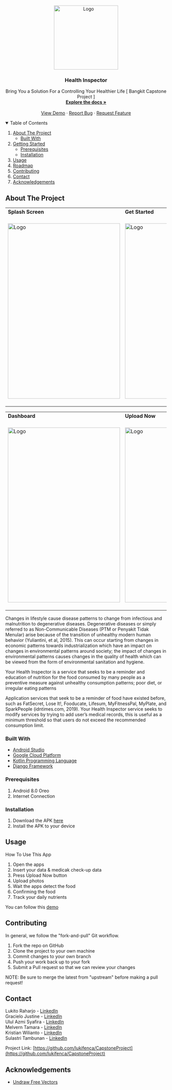 <!--
*** Thanks for checking out the Best-README-Template. If you have a suggestion
*** that would make this better, please fork the repo and create a pull request
*** or simply open an issue with the tag "enhancement".
*** Thanks again! Now go create something AMAZING! :D
-->



<!-- PROJECT SHIELDS -->
<!--
*** I'm using markdown "reference style" links for readability.
*** Reference links are enclosed in brackets [ ] instead of parentheses ( ).
*** See the bottom of this document for the declaration of the reference variables
*** for contributors-url, forks-url, etc. This is an optional, concise syntax you may use.
*** https://www.markdownguide.org/basic-syntax/#reference-style-links
-->



<!-- PROJECT LOGO -->
<br />
<p align="center">
  <a href="https://github.com/othneildrew/Best-README-Template">
    <img src="https://i.ibb.co/Tq6zPMx/image-removebg-preview.png" alt="Logo" width="200" height="200">
  </a>

  <h3 align="center">Health Inspector</h3>

  <p align="center">
    Bring You a Solution For a Controlling Your Healthier Life [ Bangkit Capstone Project ]
    <br />
    <a href="https://github.com/lukifenca/CapstoneProject"><strong>Explore the docs »</strong></a>
    <br />
    <br />
    <a href="https://youtu.be/z1gU14wepFc">View Demo</a>
    ·
    <a href="https://github.com/lukifenca/CapstoneProject/issues">Report Bug</a>
    ·
    <a href="https://github.com/lukifenca/CapstoneProject/issues">Request Feature</a>
  </p>
</p>



<!-- TABLE OF CONTENTS -->
<details open="open">
  <summary>Table of Contents</summary>
  <ol>
    <li>
      <a href="#about-the-project">About The Project</a>
      <ul>
        <li><a href="#built-with">Built With</a></li>
      </ul>
    </li>
    <li>
      <a href="#getting-started">Getting Started</a>
      <ul>
        <li><a href="#prerequisites">Prerequisites</a></li>
        <li><a href="#installation">Installation</a></li>
      </ul>
    </li>
    <li><a href="#usage">Usage</a></li>
    <li><a href="#roadmap">Roadmap</a></li>
    <li><a href="#contributing">Contributing</a></li>
<!--     <li><a href="#license">License</a></li> -->
    <li><a href="#contact">Contact</a></li>
    <li><a href="#acknowledgements">Acknowledgements</a></li>
  </ol>
</details>



<!-- ABOUT THE PROJECT -->
## About The Project

<table>
    <tr>
        <td><strong>     Splash Screen          </strong></td>
        <td><strong>  Get Started     </strong></td>
      <td> <strong>      Input Data Form</strong> </td>
    </tr>
    <tr>
        <td>
          <span>&nbsp;&nbsp;&nbsp;&nbsp;&nbsp;&nbsp;&nbsp;&nbsp;</span>
          <img src="https://i.ibb.co/7NCZj7X/image.png" alt="Logo" width="350" height="546.5">
          <span>&nbsp;&nbsp;&nbsp;&nbsp;&nbsp;&nbsp;&nbsp;&nbsp;</span>
        </td>
        <td>
          <span>&nbsp;&nbsp;&nbsp;&nbsp;&nbsp;&nbsp;&nbsp;&nbsp;</span>
          <img src="https://i.ibb.co/FwpyBnX/image.png" alt="Logo" width="350" height="546.5">
          <span>&nbsp;&nbsp;&nbsp;&nbsp;&nbsp;&nbsp;&nbsp;&nbsp;</span>
      </td>
      <td>
        <span>&nbsp;&nbsp;&nbsp;&nbsp;&nbsp;&nbsp;&nbsp;&nbsp;</span>
        <img src="https://i.ibb.co/10MMfKS/image.png" alt="Logo" width="350" height="546.5">
        <span>&nbsp;&nbsp;&nbsp;&nbsp;&nbsp;&nbsp;&nbsp;&nbsp;</span>
      </td>
    </tr>
</table>
    
<table>
    <tr>
        <td><strong>     Dashboard          </strong></td>
        <td><strong>  Upload Now     </strong></td>
      <td> <strong>      Profile</strong> </td>
    </tr>
    <tr>
        <td>
          <span>&nbsp;&nbsp;&nbsp;&nbsp;&nbsp;&nbsp;&nbsp;&nbsp;</span>
          <img src="https://i.ibb.co/PQqgqKG/image.png" alt="Logo" width="350" height="546.5">
          <span>&nbsp;&nbsp;&nbsp;&nbsp;&nbsp;&nbsp;&nbsp;&nbsp;</span>
        </td>
        <td>
          <span>&nbsp;&nbsp;&nbsp;&nbsp;&nbsp;&nbsp;&nbsp;&nbsp;</span>
          <img src="https://i.ibb.co/6H9fSBZ/image.png" alt="Logo" width="350" height="546.5">
          <span>&nbsp;&nbsp;&nbsp;&nbsp;&nbsp;&nbsp;&nbsp;&nbsp;</span>
      </td>
      <td>
        <span>&nbsp;&nbsp;&nbsp;&nbsp;&nbsp;&nbsp;&nbsp;&nbsp;</span>
        <img src="https://i.ibb.co/Xj8jg2S/image.png" alt="Logo" width="350" height="546.5">
        <span>&nbsp;&nbsp;&nbsp;&nbsp;&nbsp;&nbsp;&nbsp;&nbsp;</span>
      </td>
    </tr>
</table>
Changes in lifestyle cause disease patterns to change from infectious and malnutrition to degenerative diseases. Degenerative diseases or simply referred to as Non-Communicable Diseases (PTM or Penyakit Tidak Menular) arise because of the transition of unhealthy modern human behavior (Yuliantini, et al, 2015). This can occur starting from changes in economic patterns towards industrialization which have an impact on changes in environmental patterns around society; the impact of changes in environmental patterns causes changes in the quality of health which can be viewed from the form of environmental sanitation and hygiene.

Your Health Inspector is a service that seeks to be a reminder and education of nutrition for the food consumed by many people as a preventive measure against unhealthy consumption patterns; poor diet, or irregular eating patterns

Application services that seek to be a reminder of food have existed before, such as FatSecret, Lose It!, Fooducate, Lifesum, MyFitnessPal, MyPlate, and SparkPeople (idntimes.com, 2019). Your Health Inspector service seeks to modify services by trying to add user’s medical records, this is useful as a minimum threshold so that users do not exceed the recommended consumption limit.


### Built With

* [Android Studio](https://developer.android.com)
* [Google Cloud Platform](https://cloud.google.com)
* [Kotlin Programming Language](https://kotlinlang.org)
* [Django Framework](https://www.djangoproject.com/)



### Prerequisites

1. Android 8.0 Oreo
2. Internet Connection

### Installation

1. Download the APK [here](https://drive.google.com/file/d/1DkE5chjMXnZ3mBiX6eGTsS_Qs0KoSVJ5/view?usp=sharing)
2. Install the APK to your device



<!-- USAGE EXAMPLES -->
## Usage

How To Use This App
1. Open the apps
2. Insert your data & medicak check-up data
3. Press Upload Now button
4. Upload photos
5. Wait the apps detect the food
6. Confirming the food
7. Track your daily nutrients

You can follow this [demo](https://youtu.be/z1gU14wepFc)



<!-- CONTRIBUTING -->
## Contributing

In general, we follow the "fork-and-pull" Git workflow.

1. Fork the repo on GitHub
2. Clone the project to your own machine
3. Commit changes to your own branch
4. Push your work back up to your fork
5. Submit a Pull request so that we can review your changes

NOTE: Be sure to merge the latest from "upstream" before making a pull request!



<!-- LICENSE -->
<!-- ## License

Distributed under the MIT License. See `LICENSE` for more information. -->



<!-- CONTACT -->
## Contact

Lukito Raharjo - [LinkedIn](https://www.linkedin.com/in/lukito-raharjo-643b6120a/)  <br>
Gracielo Justine - [LinkedIn](https://www.linkedin.com/in/gracielojs/)  <br>
Ulul Azmi Syafira - [LinkedIn](https://www.linkedin.com/in/ulul-azmi-syafira-98b757207/)  <br>
Melvern Tamara - [LinkedIn](https://www.linkedin.com/in/melvern-tamara-1083041b2/)  <br>
Kristian Wilianto - [LinkedIn](https://www.linkedin.com/in/zogoz/) <br>
Sulastri Tambunan - [LinkedIn](https://www.linkedin.com/in/sulastri-tambunan-b08337195/)  <br>

Project Link: [https://github.com/lukifenca/CapstoneProject](https://github.com/lukifenca/CapstoneProject)



<!-- ACKNOWLEDGEMENTS -->
## Acknowledgements
* [Undraw Free Vectors](https://undraw.co/illustrations)



<!-- MARKDOWN LINKS & IMAGES -->
<!-- https://www.markdownguide.org/basic-syntax/#reference-style-links -->
[contributors-shield]: https://img.shields.io/github/contributors/othneildrew/Best-README-Template.svg?style=for-the-badge
[contributors-url]: https://github.com/othneildrew/Best-README-Template/graphs/contributors
[forks-shield]: https://img.shields.io/github/forks/othneildrew/Best-README-Template.svg?style=for-the-badge
[forks-url]: https://github.com/othneildrew/Best-README-Template/network/members
[stars-shield]: https://img.shields.io/github/stars/othneildrew/Best-README-Template.svg?style=for-the-badge
[stars-url]: https://github.com/othneildrew/Best-README-Template/stargazers
[issues-shield]: https://img.shields.io/github/issues/othneildrew/Best-README-Template.svg?style=for-the-badge
[issues-url]: https://github.com/othneildrew/Best-README-Template/issues
[license-shield]: https://img.shields.io/github/license/othneildrew/Best-README-Template.svg?style=for-the-badge
[license-url]: https://github.com/othneildrew/Best-README-Template/blob/master/LICENSE.txt
[linkedin-shield]: https://img.shields.io/badge/-LinkedIn-black.svg?style=for-the-badge&logo=linkedin&colorB=555
[linkedin-url]: https://linkedin.com/in/othneildrew
[product-screenshot]: images/screenshot.png
